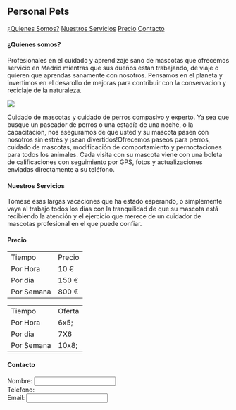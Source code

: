 <!DOCTYPE html>
<html>
  <head>
    <meta charset="utf-8">
    <h2>Personal Pets</h2>
  </head>
  <body>
    <a href="#uno">¿Quienes Somos?</a>
    <a href="#dos">Nuestros Servicios</a>
    <a href="#tres">Precio</a>
    <a href="#cuatro">Contacto</a>
    <div>
      <a name="uno"></a>
      <h4>¿Quienes somos?</h4>
      <p>Profesionales en el cuidado y aprendizaje sano de mascotas que ofrecemos servicio en Madrid mientras que
        sus dueños estan trabajando, de viaje o quieren que aprendas sanamente con nosotros. Pensamos en el planeta 
        y invertimos en el desarollo de mejoras para contribuir con la conservacion y reciclaje de la naturaleza.</p>
      <img src="https://images.app.goo.gl/Ub3cULeGYDjg6gjb8"/>
      <p>Cuidado de mascotas y cuidado de perros compasivo y experto. Ya sea que busque un paseador de perros o una estadía de 
        una noche, o la capacitación, nos aseguramos de que usted y su mascota pasen con nosotros sin estrés y ¡sean 
        divertidos!Ofrecemos paseos para perros, cuidado de mascotas, modificación de comportamiento y pernoctaciones para todos 
        los animales. Cada visita con su mascota viene con una boleta de calificaciones con seguimiento por GPS, fotos y 
        actualizaciones enviadas directamente a su teléfono.</p>
    </div>
    <div>
      <a name="dos"></a>
      <h4>Nuestros Servicios</h4>
      <p>Tómese esas largas vacaciones que ha estado esperando, o simplemente vaya al trabajo todos los días con la 
        tranquilidad de que su mascota está recibiendo la atención y el ejercicio que merece de un cuidador de mascotas             
        profesional en el que puede confiar.</p>
    </div>
    <div>
      <a name="tres"></a>
      <h4>Precio</h4>
      <table>
        <tr>
          <td>Tiempo</td>
          <td>Precio</td>
        </tr>
        <tr>
          <td>Por Hora</td>
          <td>10 &#8364;</td>
        </tr>
        <tr>
          <td>Por dia</td>
          <td>150 &#8364;</td>
        </tr>
        <tr>
          <td>Por Semana</td>
          <td>800 &#8364;</td>
        </tr>
      </table>
      <table>
        <tr>
          <td>Tiempo</td>
          <td>Oferta</td>
        </tr>
        <tr>
          <td>Por Hora</td>
          <td>6x5;</td>
        </tr>
        <tr>
          <td>Por dia</td>
          <td>7X6</td>
        </tr>
        <tr>
          <td>Por Semana</td>
          <td>10x8;</td>
        </tr>
      </table>
    </div>
    <div>
      <a name="cuatro"></a>
      <h4>Contacto</h4>
      <from method="pots" action="miservidor.php">
      <label for="nombre">Nombre:</label>
      <input id="nombre" type="text"> </br>
      <label for="telefono">Telefono:</label> </br>
      <label for="email">Email:</label>
      <input id="email type="text"> </br>
    </div>
  </body>
</html>
